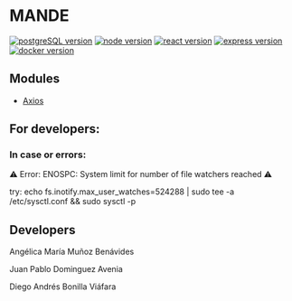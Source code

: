 # MANDE

[![postgreSQL version](https://img.shields.io/badge/PostgreSQL-v11.2-blue.svg?style=flat-square)](https://www.postgresql.org/) [![node version](https://img.shields.io/badge/Node-v12.15.0-green.svg?style=flat-square)](https://nodejs.org/en/) [![react version](https://img.shields.io/badge/Reactjs-v16.13.1-blue.svg?style=flat-square)](https://reactjs.org/) [![express version](https://img.shields.io/badge/Expressjs-v4.17.1-blue.svg?style=flat-square)](https://expressjs.com/) [![docker version](https://img.shields.io/badge/Docker-v19.03.6-blue.svg?style=flat-square)](https://www.docker.com/)


## Modules

* [Axios](https://github.com/axios/axios)


## For developers: 

### In case or errors:

:warning: Error: ENOSPC: System limit for number of file watchers reached :warning:

try: 
echo fs.inotify.max_user_watches=524288 | sudo tee -a /etc/sysctl.conf && sudo sysctl -p

## Developers

Angélica María Muñoz Benávides

Juan Pablo Dominguez Avenia

Diego Andrés Bonilla Viáfara 
